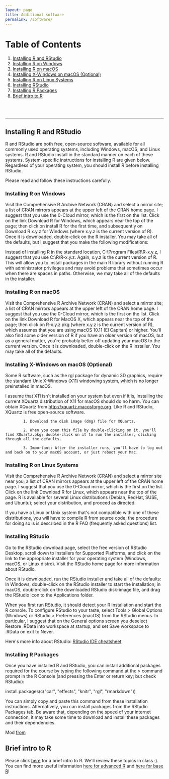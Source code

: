 ```yaml
---
layout: page
title: Additional software
permalink: /software/
---
```



# Table of Contents
1. [Installing R and RStudio](#part1)
2. [Installing R on Windows](#part2)
3. [Installing R on macOS](#part3)
4. [Installing X-Windows on macOS (Optional)](#part4)
5. [Installing R on Linux Systems](#part5)
5. [Installing RStudio](#part6)
5. [Installing R Packages](#part7)
5. [Brief intro to R](#part8)

<br /><br />

___

## Installing R and RStudio <a name="part1"></a>

R and RStudio are both free, open-source software, available for all commonly used operating systems, including Windows, macOS, and Linux systems. R and RStudio install in the standard manner on each of these systems. System-specific instructions for installing R are given below. Regardless of your operating system, you should install R before installing RStudio.

Please read and follow these instructions carefully.


### Installing R on Windows <a name="part2"></a>

Visit the Comprehensive R Archive Network (CRAN) and select a mirror site; a list of CRAN mirrors appears at the upper left of the CRAN home page. I suggest that you use the 0-Cloud mirror, which is the first on the list. Click on the link Download R for Windows, which appears near the top of the page; then click on install R for the first time, and subsequently on Download R x.y.z for Windows (where x.y.z is the current version of R). Once it is downloaded, double-click on the R installer. You may take all of the defaults, but I suggest that you make the following modifications:

Instead of installing R in the standard location, C:\Program Files\R\R-x.y.z, I suggest that you use C:\R\R-x.y.z. Again, x.y.z is the current version of R. This will allow you to install packages in the main R library without running R with administrator privileges and may avoid problems that sometimes occur when there are spaces in paths. Otherwise, we may take all of the defaults in the installer.

### Installing R on macOS <a name="part3"></a>

Visit the Comprehensive R Archive Network (CRAN) and select a mirror site; a list of CRAN mirrors appears at the upper left of the CRAN home page. I suggest that you use the 0-Cloud mirror, which is the first on the list. Click on the link Download R for MacOS X, which appears near the top of the page; then click on R-x.y.z.pkg (where x.y.z is the current version of R), which assumes that you are using macOS 10.11 (El Capitan) or higher. You'll also find some older version of R if you have an older version of macOS, but as a general matter, you're probably better off updating your macOS to the current version. Once it is downloaded, double-click on the R installer. You may take all of the defaults.


### Installing X-Windows on macOS (Optional) <a name="part4"></a>

Some R software, such as the rgl package for dynamic 3D graphics, require the standard Unix X-Windows (X11) windowing system, which is no longer preinstalled in macOS.

I assume that X11 isn't installed on your system but even if it is, installing the current XQuartz distribution of X11 for macOS should do no harm. You can obtain XQuartz from http://xquartz.macosforge.org. Like R and RStudio, XQuartz is free open-source software.

            1. Download the disk image (dmg) file for XQuartz.

            2. When you open this file by double-clicking on it, you'll find XQuartz.pkg; double-click on it to run the installer, clicking through all the defaults.

            3. Important: After the installer runs, you'll have to log out and back on to your macOS account, or just reboot your Mac.

### Installing R on Linux Systems <a name="part5"></a>

Visit the Comprehensive R Archive Network (CRAN) and select a mirror site near you; a list of CRAN mirrors appears at the upper left of the CRAN home page. I suggest that you use the 0-Cloud mirror, which is the first on the list. Click on the link Download R for Linux, which appears near the top of the page. R is available for several Linux distributions (Debian, RedHat, SUSE, and Ubuntu); select your distribution, and proceed as directed.

If you have a Linux or Unix system that's not compatible with one of these distributions, you will have to compile R from source code; the procedure for doing so is is described in the R FAQ (frequently asked questions) list.


### Installing RStudio  <a name="part6"></a>

Go to the RStudio download page, select the free version of RStudio Desktop, scroll down to Installers for Supported Platforms, and click on the link to the appropriate installer for your operating system (Windows, macOS, or Linux distro). Visit the RStudio home page for more information about RStudio.

Once it is downloaded, run the RStudio installer and take all of the defaults: In Windows, double-click on the RStudio installer to start the installation; in macOS, double-click on the downloaded RStudio disk-image file, and drag the RStudio icon to the Applications folder.

When you first run RStudio, it should detect your R installation and start the R console. To configure RStudio to your taste, select Tools > Global Options (Windows) or RStudio > Preferences (macOS) from the RStudio menus. In particular, I suggest that on the General options screen you deselect Restore .RData into workspace at startup, and set Save workspace to .RData on exit to Never.

Here's more info about RStudio: <a href="https://github.com/rstudio/cheatsheets/raw/master/rstudio-ide.pdf" target="_blank">RStudio IDE cheatsheet</a>


### Installing R Packages <a name="part7"></a>

Once you have installed R and RStudio, you can install additional packages required for the course by typing the following command at the > command prompt in the R Console (and pressing the Enter or return key; but check RStudio):

install.packages(c("car", "effects", "knitr", "rgl", "rmarkdown"))

You can simply copy and paste this command from these installation instructions. Alternatively, you can install packages from the RStudio Packages tab. Be aware that, depending on the speed of your internet connection, it may take some time to download and install these packages and their dependencies.

Mod [from](https://socialsciences.mcmaster.ca/jfox/Courses/R/Western/R-install-instructions.html)


## Brief intro to R <a name="part8"></a>

Please click <a href="https://dmf2021.github.io/r_tuto.html" target="_blank">here</a> for a brief intro to R. We'll review these topics in class :). You can find more useful information <a href="https://www.rstudio.com/wp-content/uploads/2016/02/advancedR.pdf" target="_blank">here for advanced R</a> and <a href="http://github.com/rstudio/cheatsheets/raw/master/base-r.pdf" target="_blank">here for base R</a>!





